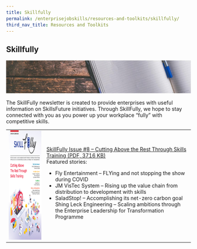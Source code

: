 ```yaml
---
title: Skillfully
permalink: /enterprisejobskills/resources-and-toolkits/skillfully/
third_nav_title: Resources and Toolkits
---
```


## Skillfully

![Skillfully](/images/epjs/skillfully.png)

The SkillFully newsletter is created to provide enterprises with useful information on SkillsFuture initiatives. Through SkillFully, we hope to stay connected with you as you power up your workplace “fully” with competitive skills.

<table>
<tr>
<td><img style="width:211px; height:298px; align:center" src="/images/epjs/skillfully-issue8.png" aria-hidden="true"></td>
<td><a href="/images/skillfully/SkillfullyNewsletter_8_R10.pdf">SkillFully Issue #8 – Cutting Above the Rest Through Skills Training (PDF, 3716 KB)</a><br>Featured stories:<br><ul><li>Fly Entertainment – FLYing and not stopping the show during COVID</li><li>JM VisTec System – Rising up the value chain from distribution to development with skills</li><li>SaladStop! – Accomplishing its net-zero carbon goal</li>Shing Leck Engineering – Scaling ambitions through the Enterprise Leadership for Transformation Programme</li></ul></td>
</tr>
</table>


